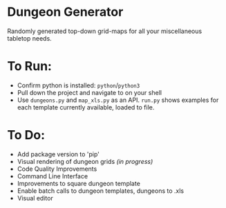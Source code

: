 # Dungeon Generator
Randomly generated top-down grid-maps for all your miscellaneous tabletop needs.

# To Run:
- Confirm python is installed: `python`/`python3`
- Pull down the project and navigate to on your shell
- Use  `dungeons.py` and `map_xls.py` as an API. `run.py` shows examples for each template currently available, loaded to file.


# To Do:
- Add package version to 'pip'
- Visual rendering of dungeon grids _(in progress)_
- Code Quality Improvements
- Command Line Interface
- Improvements to square dungeon template
- Enable batch calls to dungeon templates, dungeons to .xls
- Visual editor
